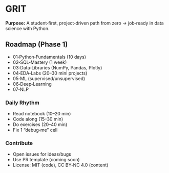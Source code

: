 # GRIT


**Purpose:** A student‑first, project‑driven path from zero → job‑ready in data science with Python.

## Roadmap (Phase 1)
- 01‑Python‑Fundamentals (10 days)
- 02‑SQL‑Mastery (1 week)
- 03‑Data‑Libraries (NumPy, Pandas, Plotly)
- 04‑EDA‑Labs (20–30 mini projects)
- 05‑ML (supervised/unsupervised)
- 06‑Deep‑Learning
- 07‑NLP

### Daily Rhythm
- Read notebook (10–20 min)
- Code along (15–30 min)
- Do exercises (20–40 min)
- Fix 1 “debug‑me” cell

### Contribute
- Open issues for ideas/bugs
- Use PR template (coming soon)
- License: MIT (code), CC BY‑NC 4.0 (content)

